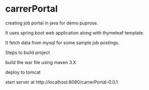 # carrerPortal
creating job portal in java for demo puprose.

It uses spring boot web application along with thymeleaf template.

It fetch data from mysql for some sample job postings.


Steps to build project

build the war file using maven 3.X

deploy to tomcat 

start server at http://localhost:8080/carrerPortal-0.0.1
